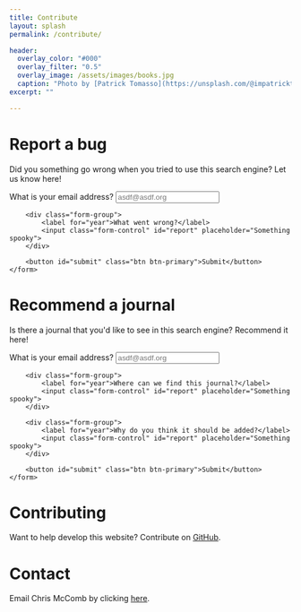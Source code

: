 ```yaml
---
title: Contribute
layout: splash
permalink: /contribute/

header:
  overlay_color: "#000"
  overlay_filter: "0.5"  
  overlay_image: /assets/images/books.jpg
  caption: "Photo by [Patrick Tomasso](https://unsplash.com/@impatrickt) on [Unsplash](https://unsplash.com/)"
excerpt: ""

---
```


# Report a bug
Did you something go wrong when you tried to use this search engine? Let us know here!

<div class="container mt-5 mb-5">
    <form>
        <div class="form-group">
            <label for="title">What is your email address?</label>
            <input class="form-control" id="email"
                   placeholder="asdf@asdf.org">
        </div>

        <div class="form-group">
            <label for="year">What went wrong?</label>
            <input class="form-control" id="report" placeholder="Something spooky">
        </div>

        <button id="submit" class="btn btn-primary">Submit</button>
    </form>
</div>

# Recommend a journal
Is there a journal that you'd like to see in this search engine? Recommend it here!


<div class="container mt-5 mb-5">
    <form>
        <div class="form-group">
            <label for="title">What is your email address?</label>
            <input class="form-control" id="email"
                   placeholder="asdf@asdf.org">
        </div>

        <div class="form-group">
            <label for="year">Where can we find this journal?</label>
            <input class="form-control" id="report" placeholder="Something spooky">
        </div>

        <div class="form-group">
            <label for="year">Why do you think it should be added?</label>
            <input class="form-control" id="report" placeholder="Something spooky">
        </div>

        <button id="submit" class="btn btn-primary">Submit</button>
    </form>
</div>

# Contributing
Want to help develop this website? Contribute on [GitHub](https://github.com/THREDgroup/search-engineering-design).

# Contact
Email Chris McComb by clicking [here](mailto:mccomb@psu.edu).

<script>
    function commit_to_github(event) {
        event.preventDefault();

        function clean_non_ascii(stringystring) {
            return stringystring.replace("’", "'").replace("”", '"').replace("“", '"');
        }

        // Get the details
        let title = clean_non_ascii($("#title").val());
        let authors = clean_non_ascii($("#authors").val());
        let type = clean_non_ascii($("#type").val());
        let venue = clean_non_ascii($("#venue").val());
        let year = clean_non_ascii($("#year").val());
        let abstract = clean_non_ascii($("#abstract").val());

        // Set filename
        let filename = year + "-01-01-" + title.replace(/[^A-Za-z0-9]/g, '') + ".md";

        // Format file contents
        let data = '---\n';
        data += 'layout: pub\n';
        data += "type: " + type + "\n";
        data += 'title: "' + title + '"\n';
        data += 'authors: ["' + authors.split(", ").join(",").split(",").join('", "') + '"]\n';
        data += 'venue: ' + venue + "\n";
        data += 'year: ' + year + '\n';
        data += 'accepted: true\n---\n';
        data += abstract;

        console.log(filename);
        console.log(data);

        // Check encoding
        let clean = false;
        let encoded = '';
        try {
            encoded = window.btoa(data);
            clean = true;
        }
        catch(err) {
            clean = false;
            $(".container").prepend("<div class=\"alert alert-danger alert-dismissible\">\n" +
                "    <a href=\"#\" class=\"close\" data-dismiss=\"alert\" aria-label=\"close\">&times;</a>\n" +
                "    <strong>Oops!</strong> There's something wrong with the information that you entered.\n" +
                "<br/><code>" + err.message + "</code>" +
                "  </div>");
        }

        if(clean) {
            $.ajax({
                url: 'https://api.github.com/repos/thredgroup/thredgroup.github.io/contents/_posts/' + filename,
                headers: {'Authorization': 'token THIS_IS_THE_TOKEN'},
                type: "PUT",
                data: '{"message": "New paper", "content": "' + encoded + '"}',
                success: function (results) {
                    $(".container").prepend("<div class=\"alert alert-success alert-dismissible\">\n" +
                        "    <a href=\"#\" class=\"close\" data-dismiss=\"alert\" aria-label=\"close\">&times;</a>\n" +
                        "    <strong>Success!</strong> A new publication was successfully added to the website.\n" +
                        "  </div>");
                    $("html, body").animate({scrollTop: 0}, "slow");

                    // Clear
                    $("#title").val("");
                    $("#authors").val("");
                    $("#venue").val("");
                    $("#year").val("");
                    $("#abstract").val("");
                },
                error: function (results) {
                    $(".container").prepend("<div class=\"alert alert-danger alert-dismissible\">\n" +
                        "    <a href=\"#\" class=\"close\" data-dismiss=\"alert\" aria-label=\"close\">&times;</a>\n" +
                        "    <strong>Oops!</strong> There was an issues adding this publication to the website.\n" +
                        "  </div>");
                    $("html, body").animate({scrollTop: 0}, "slow");
                }
            });
        }

    }

    $("#submit").on('click', commit_to_github)

</script>
